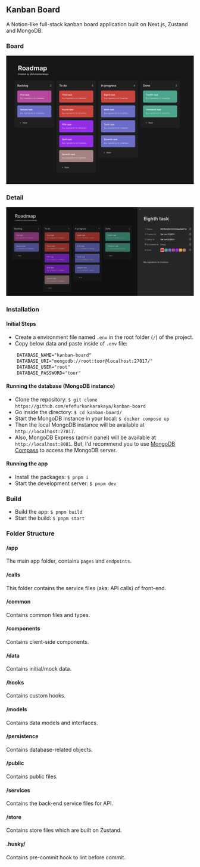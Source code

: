## Kanban Board

A Notion-like full-stack kanban board application built on Next.js, Zustand and MongoDB.

### Board

<img src="./docs/screenshots/board.png">

### Detail

<img src="./docs/screenshots/detail.png">

### Installation

#### Initial Steps

- Create a environment file named `.env` in the root folder (`/`) of the project.
- Copy below data and paste inside of `.env` file:

```
    DATABASE_NAME="kanban-board"
    DATABASE_URI="mongodb://root:toor@localhost:27017/"
    DATABASE_USER="root"
    DATABASE_PASSWORD="toor"
```

#### Running the database (MongoDB instance)

- Clone the repository: `$ git clone https://github.com/efefurkankarakaya/kanban-board`
- Go inside the directory: `$ cd kanban-board/`
- Start the MongoDB instance in your local: `$ docker compose up`
- Then the local MongoDB instance will be available at `http://localhost:27017`.
- Also, MongoDB Express (admin panel) will be available at `http://localhost:8081`. But, I'd recommend you to use <a href="https://www.mongodb.com/products/tools/compass">MongoDB Compass</a> to access the MongoDB server.

#### Running the app

- Install the packages: `$ pnpm i`
- Start the development server: `$ pnpm dev`

### Build

- Build the app: `$ pnpm build`
- Start the build: `$ pnpm start`

### Folder Structure

#### /app

The main app folder, contains `pages` and `endpoints`.

#### /calls

This folder contains the service files (aka: API calls) of front-end.

#### /common

Contains common files and types.

#### /components

Contains client-side components.

#### /data

Contains initial/mock data.

#### /hooks

Contains custom hooks.

#### /models

Contains data models and interfaces.

#### /persistence

Contains database-related objects.

#### /public

Contains public files.

#### /services

Contains the back-end service files for API.

#### /store

Contains store files which are built on Zustand.

#### .husky/

Contains pre-commit hook to lint before commit.
